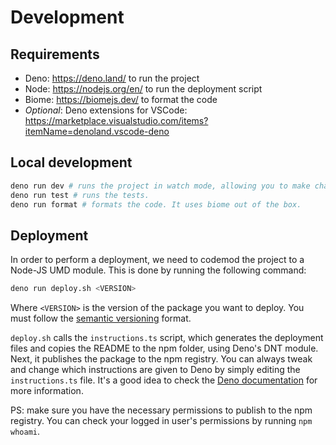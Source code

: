 # Development

## Requirements

- Deno: https://deno.land/ to run the project
- Node: https://nodejs.org/en/ to run the deployment script
- Biome: https://biomejs.dev/ to format the code
- _Optional_: Deno extensions for VSCode: https://marketplace.visualstudio.com/items?itemName=denoland.vscode-deno

## Local development

```sh
deno run dev # runs the project in watch mode, allowing you to make changes to the code and see the results in real time. Can be useful for local examples and live testing.
deno run test # runs the tests.
deno run format # formats the code. It uses biome out of the box.
```

## Deployment

In order to perform a deployment, we need to codemod the project to a Node-JS UMD module. This is done by running the following command:

```sh
deno run deploy.sh <VERSION>
```

Where `<VERSION>` is the version of the package you want to deploy. You must follow the [semantic versioning](https://semver.org/) format.

`deploy.sh` calls the `instructions.ts` script, which generates the deployment files and copies the README to the npm folder, using Deno's DNT module. Next, it publishes the package to the npm registry. You can always tweak and change which instructions are given to Deno by simply editing the `instructions.ts` file. It's a good idea to check the [Deno documentation](https://deno.land/manual/tools/scripting) for more information.

PS: make sure you have the necessary permissions to publish to the npm registry. You can check your logged in user's permissions by running `npm whoami`.
